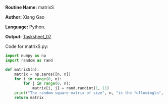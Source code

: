 **Routine Name:** matrixS 

**Author:** Xiang Gao 

**Language:** Python.

**Output:** [Tasksheet_07](https://github.com/GoByMark/math4610/blob/main/Homework_Tasks/Tasksheet_07/Tasksheet%2007.pdf)

Code for matrixS.py:  
```Python
import numpy as np
import random as rand

def matrixS(n):
    matrix = np.zeros([n, n])
    for i in range(0, n):
        for j in range(0, n):
            matrix[i, j] = rand.randint(1, 11)
    print("The random square matrix of size", n, "is the following\n", matrix)
    return matrix

```
